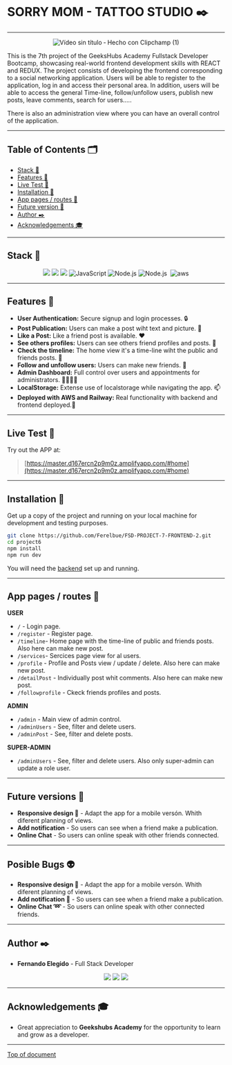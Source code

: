 # SORRY MOM - TATTOO STUDIO :black_nib:
---
<div align="center">

![Vídeo sin título ‐ Hecho con Clipchamp (1)](https://github.com/Ferelbue/FSD-PROJECT-7-FRONTEND-2/assets/154675938/d144f3a0-ac7c-48af-87d9-eaefb9646e90)

 </div>

This is the 7th project of the GeeksHubs Academy Fullstack Developer Bootcamp, showcasing real-world frontend development skills with REACT and REDUX.
The project consists of developing the frontend corresponding to a social networking application.
Users will be able to register to the application, log in and access their personal area. In addition, users will be able to access the general Time-line, follow/unfollow users, publish new posts, leave comments, search for users.....

There is also an administration view where you can have an overall control of the application.

---

## Table of Contents 🗂️

- [Stack 🔧](#stack-wrench)
- [Features 🌟](#features-star2)
- [Live Test 📡](#live-test-satellite)
- [Installation 🚀](#installation-rocket)
- [App pages / routes 📑](#app-pages--routes-bookmark_tabs)
- [Future version 🔮](#future-versions-crystal_ball)
- [Author ✒️](#author-black_nib)
- [Acknowledgements 🎓](#acknowledgements-mortar_board)

---

## Stack :wrench:

<div align="center">
<img src="https://img.shields.io/badge/-React-61DAFB?style=for-the-badge&logo=react&logoColor=black">
<img src="https://img.shields.io/badge/-Redux-7D3C98?style=for-the-badge&logo=redux&logoColor=black">
<img src="https://img.shields.io/badge/-Vite-747bff?style=for-the-badge&logo=vite&logoColor=white">
<img src="https://img.shields.io/badge/JavaScript-E5E104?style=for-the-badge&logo=javascript&logoColor=black" alt="JavaScript" />
<img src="https://img.shields.io/badge/Node.js-339933?style=for-the-badge&logo=node.js&logoColor=white" alt="Node.js" />
<img src="https://img.shields.io/badge/bootstrap-8011F5?style=for-the-badge&logo=bootstrap&logoColor=white" alt="Node.js" />
<img src="https://img.shields.io/badge/railway-0B615E?style=for-the-badge&logo=railway&logoColor=white" alt="" />
<img src="https://img.shields.io/badge/AWS-F39C12?style=for-the-badge&logo=amazon&logoColor=white" alt="aws" />
 </div>

---

## Features :star2:

- **User Authentication:** Secure signup and login processes. 🔒
- **Post Publication:** Users can make a post wiht text and picture. 🌅
- **Like a Post:** Like a friend post is available. ❤️
- **See others profiles:** Users can see others friend profiles and posts. 👀
- **Check the timeline:** The home view it's a time-line wiht the public and friends posts. 📰
- **Follow and unfollow users:** Users can make new friends. 👫
- **Admin Dashboard:** Full control over users and appointments for administrators. 👩‍💼👨‍💼
- **LocalStorage:** Extense use of localstorage while navigating the app. 📫
- **Deployed with AWS and Railway:** Real functionality with backend and frontend deployed.📡

---

## Live Test :satellite:

Try out the APP at:

> [https://master.d167ercn2p9m0z.amplifyapp.com/#home](https://master.d167ercn2p9m0z.amplifyapp.com/#home)

---

## Installation :rocket:

Get up a copy of the project and running on your local machine for development and testing purposes.

```sh
git clone https://github.com/Ferelbue/FSD-PROJECT-7-FRONTEND-2.git
cd project6
npm install
npm run dev
```

You will need the [backend](https://github.com/Ferelbue/FSD-PROJECT-5-BACKEND-2.git) set up and running.

---

## App pages / routes :bookmark_tabs:

**USER**
- `/` - Login page.
- `/register` - Register page.
- `/timeline`- Home page with the time-line of public and friends posts. Also here can make new post.
- `/services`- Sercices page view for al users.
- `/profile` - Profile and Posts view / update / delete. Also here can make new post.
- `/detailPost` - Individually post whit comments. Also here can make new post.
- `/followprofile` - Ckeck friends profiles and posts.

**ADMIN**

- `/admin` - Main view of admin control.
- `/adminUsers` - See, filter and delete users.
- `/adminPost` - See, filter and delete posts.

**SUPER-ADMIN**

- `/adminUsers` - See, filter and delete users. Also only super-admin can update a role user.

---

## Future versions :crystal_ball:

- **Responsive design 📱** - Adapt the app for a mobile versón. Whith diferent planning of views.
- **Add notification** - So users can see when a friend make a publication.
- **Online Chat** - So users can online speak with other friends connected.

---


## Posible Bugs :alien:

- **Responsive design 📱** - Adapt the app for a mobile versón. Whith diferent planning of views.
- **Add notification 🔔** - So users can see when a friend make a publication.
- **Online Chat ➿** - So users can online speak with other connected friends.

---

## Author :black_nib:

- **Fernando Elegido** - Full Stack Developer

<div align="center">
<a href="https://github.com/ferelbue" target="_blank"><img src="https://img.shields.io/badge/github-24292F?style=for-the-badge&logo=github&logoColor=white" target="_blank"></a> 
<a href = "mailto:ferelbue@gmail.com"><img src="https://img.shields.io/badge/Gmail-C6362C?style=for-the-badge&logo=gmail&logoColor=white" target="_blank"></a>
<a href="https://www.linkedin.com/in/fernando-elegido" target="_blank"><img src="https://img.shields.io/badge/-LinkedIn-%230077B5?style=for-the-badge&logo=linkedin&logoColor=white" target="_blank"></a> 
</div>

---

## Acknowledgements :mortar_board:

- Great appreciation to **Geekshubs Academy** for the opportunity to learn and grow as a developer.

---

[Top of document](#sorry-mom---tattoo-studio-black_nib)
